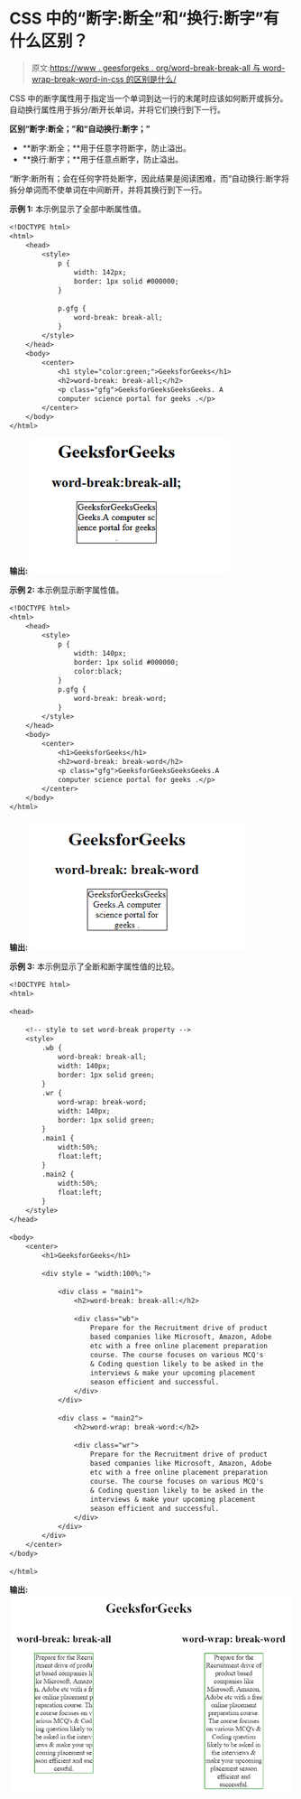 # CSS 中的“断字:断全”和“换行:断字”有什么区别？

> 原文:[https://www . geesforgeks . org/word-break-break-all 与 word-wrap-break-word-in-css 的区别是什么/](https://www.geeksforgeeks.org/what-is-the-difference-between-word-break-break-all-versus-word-wrap-break-word-in-css/)

CSS 中的断字属性用于指定当一个单词到达一行的末尾时应该如何断开或拆分。自动换行属性用于拆分/断开长单词，并将它们换行到下一行。

**区别“断字:断全；”和“自动换行:断字；”**

*   **断字:断全；**用于任意字符断字，防止溢出。
*   **换行:断字；**用于任意点断字，防止溢出。

“断字:断所有；会在任何字符处断字，因此结果是阅读困难，而“自动换行:断字将拆分单词而不使单词在中间断开，并将其换行到下一行。

**示例 1:** 本示例显示了全部中断属性值。

```
<!DOCTYPE html> 
<html> 
    <head> 
        <style> 
            p { 
                width: 142px; 
                border: 1px solid #000000; 
            } 

            p.gfg { 
                word-break: break-all; 
            } 
        </style> 
    </head> 
    <body> 
        <center> 
            <h1 style="color:green;">GeeksforGeeks</h1> 
            <h2>word-break: break-all;</h2> 
            <p class="gfg">GeeksforGeeksGeeksGeeks. A 
            computer science portal for geeks .</p> 
        </center> 
    </body> 
</html> 
```

**输出:**
![](img/8ff67d01c768ddfdeca8ad1d00ce5f14.png)

**示例 2:** 本示例显示断字属性值。

```
<!DOCTYPE html> 
<html> 
    <head> 
        <style> 
            p { 
                width: 140px; 
                border: 1px solid #000000; 
                color:black; 
            } 
            p.gfg { 
                word-break: break-word; 
            } 
        </style> 
    </head> 
    <body> 
        <center> 
            <h1>GeeksforGeeks</h1> 
            <h2>word-break: break-word</h2> 
            <p class="gfg">GeeksforGeeksGeeksGeeks.A 
            computer science portal for geeks .</p> 
        </center> 
    </body> 
</html> 
```

**输出:**
![](img/9c46135a0b81928a2d29cd4d98daf532.png)

**示例 3:** 本示例显示了全断和断字属性值的比较。

```
<!DOCTYPE html>
<html>

<head>

    <!-- style to set word-break property -->
    <style>
        .wb {
            word-break: break-all;
            width: 140px; 
            border: 1px solid green;
        }
        .wr {
            word-wrap: break-word;
            width: 140px; 
            border: 1px solid green;
        }
        .main1 {
            width:50%;
            float:left;
        }
        .main2 {
            width:50%;
            float:left;
        }
    </style>
</head>

<body>
    <center>
        <h1>GeeksforGeeks</h1>

        <div style = "width:100%;">

            <div class = "main1">
                <h2>word-break: break-all:</h2>

                <div class="wb">
                    Prepare for the Recruitment drive of product
                    based companies like Microsoft, Amazon, Adobe
                    etc with a free online placement preparation
                    course. The course focuses on various MCQ's
                    & Coding question likely to be asked in the
                    interviews & make your upcoming placement
                    season efficient and successful.
                </div>
            </div>

            <div class = "main2">
                <h2>word-wrap: break-word:</h2>

                <div class="wr">
                    Prepare for the Recruitment drive of product
                    based companies like Microsoft, Amazon, Adobe
                    etc with a free online placement preparation
                    course. The course focuses on various MCQ's
                    & Coding question likely to be asked in the
                    interviews & make your upcoming placement
                    season efficient and successful.
                </div>
            </div>
        </div>
    </center>
</body>

</html>                    
```

**输出:**
![](img/72a84d745ef80a8eb3672a54761c48c3.png)